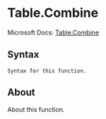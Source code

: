 ---
---

# Table.Combine

Microsoft Docs: [Table.Combine](https://docs.microsoft.com/en-us/powerquery-m/table-combine)

## Syntax

```
Syntax for this function.
```

## About

About this function.

